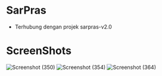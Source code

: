 # SarPras
- Terhubung dengan projek sarpras-v2.0
# ScreenShots
![Screenshot (350)](https://user-images.githubusercontent.com/46983732/77758327-577c6780-7065-11ea-8530-da20806be7a2.png)
![Screenshot (354)](https://user-images.githubusercontent.com/46983732/77758336-59462b00-7065-11ea-86f0-73d0ff080563.png)
![Screenshot (364)](https://user-images.githubusercontent.com/46983732/77758337-5a775800-7065-11ea-8fed-4c054703592f.png)
